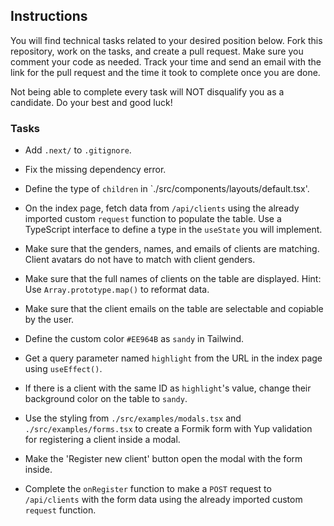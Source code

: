 ## Instructions

You will find technical tasks related to your desired position below.
Fork this repository, work on the tasks, and create a pull request.
Make sure you comment your code as needed.
Track your time and send an email with the link for the pull request and the time it took to complete once you are done.

Not being able to complete every task will NOT disqualify you as a candidate. Do your best and good luck!

### Tasks

-   Add `.next/` to `.gitignore`.

-   Fix the missing dependency error.

-   Define the type of `children` in `./src/components/layouts/default.tsx'.

-   On the index page, fetch data from `/api/clients` using the already imported custom `request` function to populate the table. Use a TypeScript interface to define a type in the `useState` you will implement.

-   Make sure that the genders, names, and emails of clients are matching. Client avatars do not have to match with client genders.

-   Make sure that the full names of clients on the table are displayed. Hint: Use `Array.prototype.map()` to reformat data.

-   Make sure that the client emails on the table are selectable and copiable by the user.

-   Define the custom color `#EE964B` as `sandy` in Tailwind.

-   Get a query parameter named `highlight` from the URL in the index page using `useEffect()`.

-   If there is a client with the same ID as `highlight`'s value, change their background color on the table to `sandy`.

-   Use the styling from `./src/examples/modals.tsx` and `./src/examples/forms.tsx` to create a Formik form with Yup validation for registering a client inside a modal.

-   Make the 'Register new client' button open the modal with the form inside.

-   Complete the `onRegister` function to make a `POST` request to `/api/clients` with the form data using the already imported custom `request` function.
